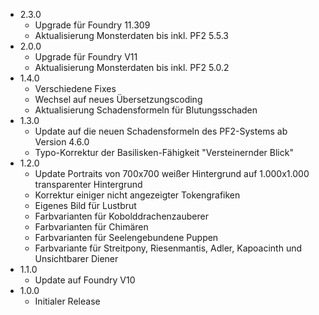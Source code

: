 - 2.3.0
    - Upgrade für Foundry 11.309
    - Aktualisierung Monsterdaten bis inkl. PF2 5.5.3
- 2.0.0
    - Upgrade für Foundry V11
    - Aktualisierung Monsterdaten bis inkl. PF2 5.0.2
- 1.4.0
    - Verschiedene Fixes
    - Wechsel auf neues Übersetzungscoding
    - Aktualisierung Schadensformeln für Blutungsschaden
- 1.3.0
    - Update auf die neuen Schadensformeln des PF2-Systems ab Version 4.6.0
    - Typo-Korrektur der Basilisken-Fähigkeit "Versteinernder Blick"
- 1.2.0
    - Update Portraits von 700x700 weißer Hintergrund auf 1.000x1.000 transparenter Hintergrund
    - Korrektur einiger nicht angezeigter Tokengrafiken
    - Eigenes Bild für Lustbrut
    - Farbvarianten für Kobolddrachenzauberer
    - Farbvarianten für Chimären
    - Farbvarianten für Seelengebundene Puppen
    - Farbvariante für Streitpony, Riesenmantis, Adler, Kapoacinth und Unsichtbarer Diener
- 1.1.0
    - Update auf Foundry V10
- 1.0.0
    - Initialer Release
